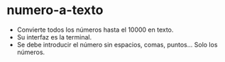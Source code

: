 # numero-a-texto
- Convierte todos los números hasta el 10000 en texto.
- Su interfaz es la terminal.
- Se debe introducir el número sin espacios, comas, puntos... Solo los números.
